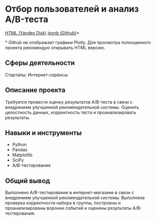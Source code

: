 # Отбор пользователей и анализ A/B-теста

[HTML (Yandex Disk)](https://disk.yandex.ru/d/WidH4iPE4UPHHQ) [ipynb (Github)](https://github.com/ArtemRybalko/Yandex_practicum_projects/blob/master/03_AB_Test/10_ABtest_user_prep_project-Copy1.ipynb)*

\* Github не отображает графики Plotly. Для просмотра полноценного проекта рекомендую открывать HTML версию.

## Сферы деятельности

Стартапы; Интернет-сервисы.

## Описание проекта

Требуется провести оценку результатов A/B-теста в связи с внедрением улучшенной рекомендательной системы. Оценить целостность данных, корректность теста и проанализировать результаты.

## Навыки и инструменты

* Python
* Pandas
* Matplotlib
* SciPy
* A/B-тестирование

## Общий вывод

Выполнено A/B-тестирование в интернет-магазине в связи с внедрением улучшенной рекомендательной системы. Выполнена проверка корректности набора в группы, построены и проанализированы воронки событий и оценены результаты A/B-тестирования.
